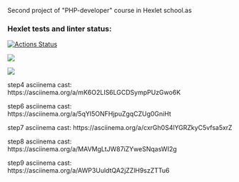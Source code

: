 Second project of "PHP-developer" course in Hexlet school.as  

### Hexlet tests and linter status:
[![Actions Status](https://github.com/barsheel/php-project-48/actions/workflows/hexlet-check.yml/badge.svg)](https://github.com/barsheel/php-project-48/actions)

<a href="https://codeclimate.com/github/barsheel/php-project-48/maintainability"><img src="https://api.codeclimate.com/v1/badges/dcd728563e7ffec61cb1/maintainability" /></a>

<a href="https://codeclimate.com/github/barsheel/php-project-48/test_coverage"><img src="https://api.codeclimate.com/v1/badges/dcd728563e7ffec61cb1/test_coverage" /></a>
<p>
step4 asciinema cast: https://asciinema.org/a/mK6O2LIS6LGCDSympPUzGwo6K<p>
step6 asciinema cast: https://asciinema.org/a/5qYI5ONFHjpuZgqCZUg0GniHt<p>
step7 asciinema cast: https://asciinema.org/a/cxrGh0S4lYGRZkyC5vfsa5xrZ<p>
step8 asciinema cast: https://asciinema.org/a/MAVMgLtJW87iZYweSNqasWI2g<p>
step9 asciinema cast: https://asciinema.org/a/AWP3UuldtQA2jZZlH9szZTTu6<p>

